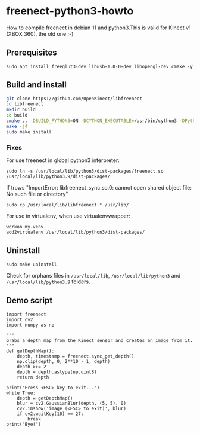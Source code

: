 # freenect-python3-howto
How to compile freenect in debian 11 and python3.This is valid for Kinect v1 (XBOX 360), the old one ;-)

## Prerequisites

```
sudo apt install freeglut3-dev libusb-1.0-0-dev libopengl-dev cmake -y
```

## Build and install
``` bash
git clone https://github.com/OpenKinect/libfreenect
cd libfreenect
mkdir build
cd build
cmake .. -DBUILD_PYTHON3=ON -DCYTHON_EXECUTABLE=/usr/bin/cython3 -DPython3_EXACTVERSION=3.9.2
make -j4
sudo make install
```

### Fixes

For use freenect in global python3 interpreter:

```
sudo ln -s /usr/local/lib/python3/dist-packages/freenect.so /usr/local/lib/python3.9/dist-packages/
```

If trows "ImportError: libfreenect_sync.so.0: cannot open shared object file: No such file or directory"

```
sudo cp /usr/local/lib/libfreenect.* /usr/lib/ 
```

For use in virtualenv, when use virtualenvwrapper:

```
workon my-venv
add2virtualenv /usr/local/lib/python3/dist-packages/
```

## Uninstall

`sudo make uninstall`

Check for orphans files in `/usr/local/lib`, `/usr/local/lib/python3` and `/usr/local/lib/python3.9` folders.


## Demo script

```
import freenect
import cv2
import numpy as np

"""
Grabs a depth map from the Kinect sensor and creates an image from it.
"""
def getDepthMap():	
    depth, timestamp = freenect.sync_get_depth()
    np.clip(depth, 0, 2**10 - 1, depth)
    depth >>= 2
    depth = depth.astype(np.uint8)
    return depth

print("Press <ESC> key to exit...")
while True:
    depth = getDepthMap()
    blur = cv2.GaussianBlur(depth, (5, 5), 0)
    cv2.imshow('image (<ESC> to exit)', blur)
    if cv2.waitKey(10) == 27:
        break
print("Bye!")
```
